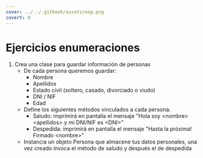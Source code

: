 ```yaml
---
cover: ../../.gitbook/assets/oop.png
coverY: 0
---
```


# Ejercicios enumeraciones

1. Crea una clase para guardar información de personas
   * De cada persona queremos guardar:
     * Nombre
     * Apellidos
     * Estado civil (soltero, casado, divorciado o viudo)
     * DNI / NIF
     * Edad
   * Define los siguientes métodos vinculados a cada persona:
     * Saludo: imprimirá en pantalla el mensaje "Hola soy \<nombre> \<apellidos> y mi DNI/NIF es \<DNI>"
     * Despedida: imprimirá en pantalla el mensaje "Hasta la próxima! Firmado \<nombre>"
   * Instancia un objeto Persona que almacene tus datos personales, una vez creado invoca el método de saludo y después el de despedida
